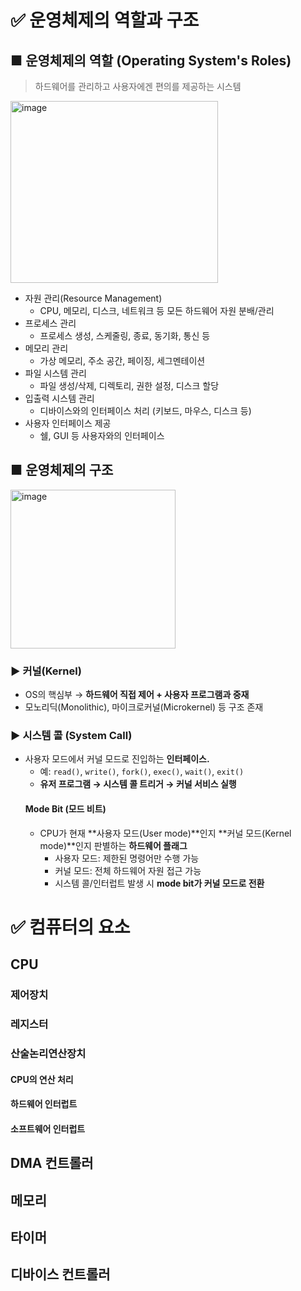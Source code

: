 # ✅ 운영체제의 역할과 구조
## ■ 운영체제의 역할 (Operating System's Roles)
> 하드웨어를 관리하고 사용자에겐 편의를 제공하는 시스템
<img width="332" height="291" alt="image" src="https://github.com/user-attachments/assets/110b236e-0ca1-4b96-b3a8-8c67a2771ef0" />

- 자원 관리(Resource Management)
  - CPU, 메모리, 디스크, 네트워크 등 모든 하드웨어 자원 분배/관리
- 프로세스 관리
  - 프로세스 생성, 스케줄링, 종료, 동기화, 통신 등
- 메모리 관리
  - 가상 메모리, 주소 공간, 페이징, 세그멘테이션
- 파일 시스템 관리
  - 파일 생성/삭제, 디렉토리, 권한 설정, 디스크 할당
- 입출력 시스템 관리
  - 디바이스와의 인터페이스 처리 (키보드, 마우스, 디스크 등)
- 사용자 인터페이스 제공
  - 쉘, GUI 등 사용자와의 인터페이스
## ■ 운영체제의 구조
<img width="264" height="254" alt="image" src="https://github.com/user-attachments/assets/376198da-a749-46a4-b3af-18839073345c" />

### ▶ 커널(Kernel)
- OS의 핵심부 → **하드웨어 직접 제어 + 사용자 프로그램과 중재**
- 모노리딕(Monolithic), 마이크로커널(Microkernel) 등 구조 존재
### ▶ 시스템 콜 (System Call)
- 사용자 모드에서 커널 모드로 진입하는 **인터페이스.**
  - 예: `read()`, `write()`, `fork()`, `exec()`, `wait()`, `exit()`
  - **유저 프로그램 → 시스템 콜 트리거 → 커널 서비스 실행**
  #### Mode Bit (모드 비트)
  - CPU가 현재 **사용자 모드(User mode)**인지 **커널 모드(Kernel mode)**인지 판별하는 **하드웨어 플래그**
    - 사용자 모드: 제한된 명령어만 수행 가능
    - 커널 모드: 전체 하드웨어 자원 접근 가능
    - 시스템 콜/인터럽트 발생 시 **mode bit가 커널 모드로 전환**
# ✅ 컴퓨터의 요소
## CPU
### 제어장치
### 레지스터
### 산술논리연산장치
#### CPU의 연산 처리
#### 하드웨어 인터럽트
#### 소프트웨어 인터럽트
## DMA 컨트롤러
## 메모리
## 타이머
## 디바이스 컨트롤러

